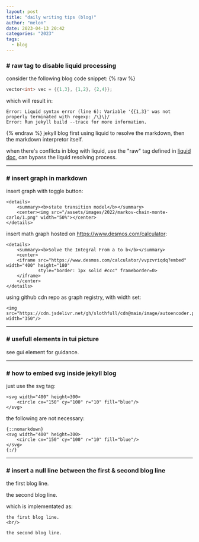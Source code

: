 ```yaml
---
layout: post
title: "daily writing tips (blog)"
author: "melon"
date: 2023-04-13 20:42
categories: "2023"
tags:
  - blog
---
```


### # raw tag to disable liquid processing
consider the following blog code snippet:
{% raw %}
```cpp
vector<int> vec = {{1,3}, {1,2}, {2,4}};
```

which will result in:
```text
Error: Liquid syntax error (line 6): Variable '{{1,3}' was not properly terminated with regexp: /\}\}/
Error: Run jekyll build --trace for more information.
```
{% endraw %}
jekyll blog first using liquid to resolve the markdown, then the markdown interpretor itself.

when there's conflicts in blog with liquid, use the "raw" tag defined in
[liquid doc](https://shopify.github.io/liquid/tags/template/#raw),
can bypass the liquid resolving process.

<hr>

### # insert graph in markdown
insert graph with toggle button:
```text
<details>
    <summary><b>state transition model</b></summary>
    <center><img src="/assets/images/2022/markov-chain-monte-carlo/1.png" width="50%"></center>
</details>
```

insert math graph hosted on https://www.desmos.com/calculator:
```text
<details>
    <summary><b>Solve the Integral From a to b</b></summary>
    <center>
    <iframe src="https://www.desmos.com/calculator/vvpzvriqdq?embed" width="400" height="180"
            style="border: 1px solid #ccc" frameborder=0>
    </iframe>
    </center>
</details>
```

using github cdn repo as graph registry, with width set:
```text
<img src="https://cdn.jsdelivr.net/gh/slothfull/cdn@main/image/autoencoder.pdf" width="350"/>
```

<hr>

### # usefull elements in tui picture 
see gui element for guidance.

<hr>

### # how to embed svg inside jekyll blog
just use the svg tag:
```text
<svg width="400" height=300>
    <circle cx="150" cy="100" r="10" fill="blue"/>
</svg>
```

the following are not necessary:
```text
{::nomarkdown}
<svg width="400" height=300>
    <circle cx="150" cy="100" r="10" fill="blue"/>
</svg>
{:/}
```

<hr>

### # insert a null line between the first & second blog line
the first blog line.
<br/>

the second blog line.

which is implementated as:
```text
the first blog line.
<br/>

the second blog line.
```
